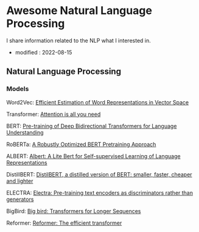 # Awesome Natural Language Processing
I share information related to the NLP what I interested in.

- modified : 2022-08-15


## Natural Language Processing 

### Models

Word2Vec: [Efficient Estimation of Word Representations in Vector Space](https://arxiv.org/pdf/1301.3781.pdf)

Transformer: [Attention is all you need](https://proceedings.neurips.cc/paper/2017/file/3f5ee243547dee91fbd053c1c4a845aa-Paper.pdf?ref=https://githubhelp.com)

BERT: [Pre-training of Deep Bidirectional Transformers for Language Understanding](https://arxiv.org/pdf/1810.04805.pdf)

RoBERTa: [A Robustly Optimized BERT Pretraining Approach](https://arxiv.org/pdf/1907.11692.pdf)

ALBERT: [Albert: A Lite Bert for Self-supervised Learning of Language Representations](https://arxiv.org/pdf/1909.11942.pdf)

DistillBERT: [DistilBERT, a distilled version of BERT: smaller, faster, cheaper and lighter](https://arxiv.org/pdf/1910.01108.pdf)

ELECTRA: [Electra: Pre-training text encoders as discriminators rather than generators](https://arxiv.org/pdf/2003.10555.pdf)

BigBird: [Big bird: Transformers for Longer Sequences](https://proceedings.neurips.cc/paper/2020/file/c8512d142a2d849725f31a9a7a361ab9-Paper.pdf)

Reformer: [Reformer: The efficient transformer](https://arxiv.org/pdf/2001.04451.pdf)
